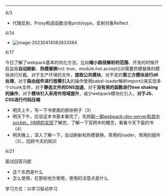 ------

4/3

- 代理反射，Proxy构造函数没有prototype，反射对象Reflect

4/14

- ![image-20230414083933384](C:\Users\YANGY\AppData\Roaming\Typora\typora-user-images\image-20230414083933384.png)

4/17

今日了解了webpack基本的优化方法，比如**缩小路径解析的范围**、开发的时候开启监视**自动刷新**、**热模替换**hot: true，module.hot.accept()对需要热模替换的模块进行拦截、对于生产环境的文件，**提取公共模块**，对不变的**第三方模块进行dll处理**，对于**路由组件进行按需引入**的操作使用babel-loader解析import()来实现多个chunk文件，对于**静态文件的DNS加速**，对于**没有用的函数进行tree shaking的操作**，对于**模块引入采用作用域提升**，减少webpack模块化引入，**对于JS、CSS进行代码压缩**

- 明天上午，写一下书里面的那些例子（3）
- 明天下午，应该这本书基本看完了，先把[聊一聊webpack-dev-server和其中socket，HMR的实现](https://github.com/879479119/879479119.github.io/issues/5)了解完，了解一下官网中的概念，看看今天下载的书（4）
- 明天晚上，深入了解一下，自动刷新和热模替换，常用的loader，常用的插件（3），回顾今天的知识

4/21

面试回答问题

- 这个东西是什么
- 怎么使用，在那些地方使用，使用的注意点是什么

学习方式：以学习驱动学习

